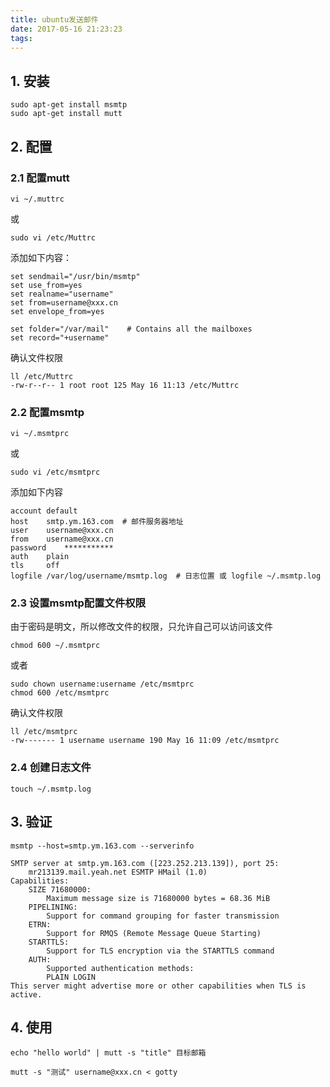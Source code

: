 ```yaml
---
title: ubuntu发送邮件
date: 2017-05-16 21:23:23
tags:
---
```


## 1. 安装
```
sudo apt-get install msmtp
sudo apt-get install mutt
```

## 2. 配置

### 2.1 配置mutt
```
vi ~/.muttrc 
```
或 
```
sudo vi /etc/Muttrc
```
添加如下内容：
```
set sendmail="/usr/bin/msmtp"
set use_from=yes
set realname="username"
set from=username@xxx.cn
set envelope_from=yes

set folder="/var/mail"    # Contains all the mailboxes
set record="+username"
```
确认文件权限
```
ll /etc/Muttrc
-rw-r--r-- 1 root root 125 May 16 11:13 /etc/Muttrc
```



### 2.2 配置msmtp
```
vi ~/.msmtprc 
```
或 
```
sudo vi /etc/msmtprc
```
添加如下内容
```
account default
host    smtp.ym.163.com  # 邮件服务器地址
user    username@xxx.cn
from    username@xxx.cn 
password    ***********
auth    plain
tls     off
logfile /var/log/username/msmtp.log  # 日志位置 或 logfile ~/.msmtp.log
```


### 2.3 设置msmtp配置文件权限

由于密码是明文，所以修改文件的权限，只允许自己可以访问该文件
```
chmod 600 ~/.msmtprc
```
或者
```
sudo chown username:username /etc/msmtprc
chmod 600 /etc/msmtprc
```
确认文件权限
```
ll /etc/msmtprc 
-rw------- 1 username username 190 May 16 11:09 /etc/msmtprc
```

### 2.4 创建日志文件
```
touch ~/.msmtp.log
```
## 3. 验证
```
msmtp --host=smtp.ym.163.com --serverinfo

SMTP server at smtp.ym.163.com ([223.252.213.139]), port 25:
    mr213139.mail.yeah.net ESMTP HMail (1.0)
Capabilities:
    SIZE 71680000:
        Maximum message size is 71680000 bytes = 68.36 MiB
    PIPELINING:
        Support for command grouping for faster transmission
    ETRN:
        Support for RMQS (Remote Message Queue Starting)
    STARTTLS:
        Support for TLS encryption via the STARTTLS command
    AUTH:
        Supported authentication methods:
        PLAIN LOGIN 
This server might advertise more or other capabilities when TLS is active.
```


## 4. 使用
```
echo "hello world" | mutt -s "title" 目标邮箱
```

```
mutt -s "测试" username@xxx.cn < gotty 
```



